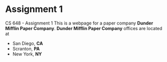 # Assignment 1
 CS 648 - Assignment 1
  This is a webpage for a paper company **Dunder Mifflin Paper Company**. __Dunder Mifflin Paper Company__ offices are located at 
  * San Diego, __CA__
  * Scranton, __PA__
  * New York, __NY__
